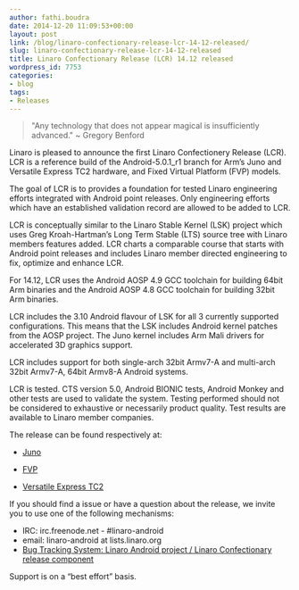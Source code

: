 ```yaml
---
author: fathi.boudra
date: 2014-12-20 11:09:53+00:00
layout: post
link: /blog/linaro-confectionary-release-lcr-14-12-released/
slug: linaro-confectionary-release-lcr-14-12-released
title: Linaro Confectionary Release (LCR) 14.12 released
wordpress_id: 7753
categories:
- blog
tags:
- Releases
---
```


> "Any technology that does not appear magical is insufficiently advanced." ~ Gregory Benford

Linaro is pleased to announce the first Linaro Confectionery Release (LCR). LCR is a reference build of the Android-5.0.1_r1 branch for Arm’s Juno and Versatile Express TC2 hardware, and Fixed Virtual Platform (FVP) models.

The goal of LCR is to provides a foundation for tested Linaro engineering efforts integrated with Android point releases. Only engineering efforts which have an established validation record are allowed to be added to LCR.

LCR is conceptually similar to the Linaro Stable Kernel (LSK) project which uses Greg Kroah-Hartman’s Long Term Stable (LTS) source tree with Linaro members features added. LCR charts a comparable course that starts with Android point releases and includes Linaro member directed engineering to fix, optimize and enhance LCR.

For 14.12, LCR uses the Android AOSP 4.9 GCC toolchain for building 64bit Arm binaries and the Android AOSP 4.8 GCC toolchain for building 32bit Arm binaries.

LCR includes the 3.10 Android flavour of LSK for all 3 currently supported configurations. This means that the LSK includes Android kernel patches from the AOSP project. The Juno kernel includes Arm Mali drivers for accelerated 3D graphics support.

LCR includes support for both single-arch 32bit Armv7-A and multi-arch 32bit Armv7-A, 64bit Armv8-A Android systems.

LCR is tested. CTS version 5.0, Android BIONIC tests, Android Monkey and other tests are used to validate the system. Testing performed should not be considered to exhaustive or necessarily product quality. Test results are available to Linaro member companies.

The release can be found respectively at:

  * [Juno](/latest/downloads/)


  * [FVP](/latest/downloads/)


  * [Versatile Express TC2](/latest/downloads/)

If you should find a issue or have a question about the release, we invite you to use one of the following mechanisms:

  * IRC: irc.freenode.net - #linaro-android
  * email: linaro-android at lists.linaro.org
  * [Bug Tracking System: Linaro Android project / Linaro Confectionary release component](https://bugs.linaro.org/enter_bug.cgi?product=Linaro%20Android)


Support is on a “best effort” basis.
